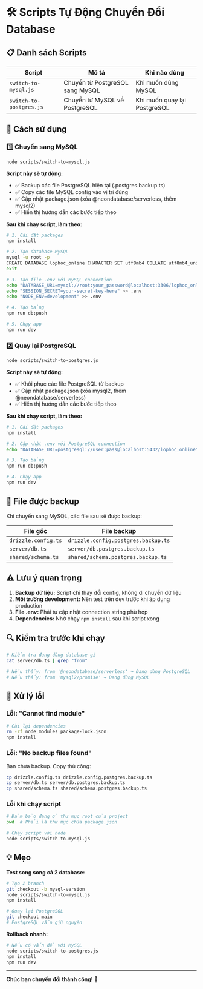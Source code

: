# 🛠️ Scripts Tự Động Chuyển Đổi Database

## 📋 Danh sách Scripts

| Script | Mô tả | Khi nào dùng |
|--------|-------|--------------|
| `switch-to-mysql.js` | Chuyển từ PostgreSQL sang MySQL | Khi muốn dùng MySQL |
| `switch-to-postgres.js` | Chuyển từ MySQL về PostgreSQL | Khi muốn quay lại PostgreSQL |

## 🚀 Cách sử dụng

### 1️⃣ Chuyển sang MySQL

```bash
node scripts/switch-to-mysql.js
```

**Script này sẽ tự động:**
- ✅ Backup các file PostgreSQL hiện tại (.postgres.backup.ts)
- ✅ Copy các file MySQL config vào vị trí đúng
- ✅ Cập nhật package.json (xóa @neondatabase/serverless, thêm mysql2)
- ✅ Hiển thị hướng dẫn các bước tiếp theo

**Sau khi chạy script, làm theo:**
```bash
# 1. Cài đặt packages
npm install

# 2. Tạo database MySQL
mysql -u root -p
CREATE DATABASE lophoc_online CHARACTER SET utf8mb4 COLLATE utf8mb4_unicode_ci;
exit

# 3. Tạo file .env với MySQL connection
echo "DATABASE_URL=mysql://root:your_password@localhost:3306/lophoc_online" > .env
echo "SESSION_SECRET=your-secret-key-here" >> .env
echo "NODE_ENV=development" >> .env

# 4. Tạo bảng
npm run db:push

# 5. Chạy app
npm run dev
```

### 2️⃣ Quay lại PostgreSQL

```bash
node scripts/switch-to-postgres.js
```

**Script này sẽ tự động:**
- ✅ Khôi phục các file PostgreSQL từ backup
- ✅ Cập nhật package.json (xóa mysql2, thêm @neondatabase/serverless)
- ✅ Hiển thị hướng dẫn các bước tiếp theo

**Sau khi chạy script, làm theo:**
```bash
# 1. Cài đặt packages
npm install

# 2. Cập nhật .env với PostgreSQL connection
echo "DATABASE_URL=postgresql://user:pass@localhost:5432/lophoc_online" > .env

# 3. Tạo bảng
npm run db:push

# 4. Chạy app
npm run dev
```

## 📝 File được backup

Khi chuyển sang MySQL, các file sau sẽ được backup:

| File gốc | File backup |
|----------|-------------|
| `drizzle.config.ts` | `drizzle.config.postgres.backup.ts` |
| `server/db.ts` | `server/db.postgres.backup.ts` |
| `shared/schema.ts` | `shared/schema.postgres.backup.ts` |

## ⚠️ Lưu ý quan trọng

1. **Backup dữ liệu:** Script chỉ thay đổi config, không di chuyển dữ liệu
2. **Môi trường development:** Nên test trên dev trước khi áp dụng production
3. **File .env:** Phải tự cập nhật connection string phù hợp
4. **Dependencies:** Nhớ chạy `npm install` sau khi script xong

## 🔍 Kiểm tra trước khi chạy

```bash
# Kiểm tra đang dùng database gì
cat server/db.ts | grep "from"

# Nếu thấy: from '@neondatabase/serverless' → Đang dùng PostgreSQL
# Nếu thấy: from 'mysql2/promise' → Đang dùng MySQL
```

## 🐛 Xử lý lỗi

### Lỗi: "Cannot find module"
```bash
# Cài lại dependencies
rm -rf node_modules package-lock.json
npm install
```

### Lỗi: "No backup files found"
Bạn chưa backup. Copy thủ công:
```bash
cp drizzle.config.ts drizzle.config.postgres.backup.ts
cp server/db.ts server/db.postgres.backup.ts
cp shared/schema.ts shared/schema.postgres.backup.ts
```

### Lỗi khi chạy script
```bash
# Đảm bảo đang ở thư mục root của project
pwd  # Phải là thư mục chứa package.json

# Chạy script với node
node scripts/switch-to-mysql.js
```

## 💡 Mẹo

**Test song song cả 2 database:**
```bash
# Tạo 2 branch
git checkout -b mysql-version
node scripts/switch-to-mysql.js
npm install

# Quay lại PostgreSQL
git checkout main
# PostgreSQL vẫn giữ nguyên
```

**Rollback nhanh:**
```bash
# Nếu có vấn đề với MySQL
node scripts/switch-to-postgres.js
npm install
npm run dev
```

---

**Chúc bạn chuyển đổi thành công!** 🎉
